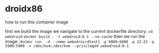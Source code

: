 # droidx86

how to run this container image

first we build the image
we navigate to the current dockerfile directory:
`cd webdroid`
`docker build . -t webdroid:0.1 --no-cache`
then we run the image:
`docker run  -d --name webodroirdtest1 -p 6080:6080 -p 22:22 -p 5900:5900 -v /dev/kvm:/dev/kvm --privileged webodroid:0.1 `
